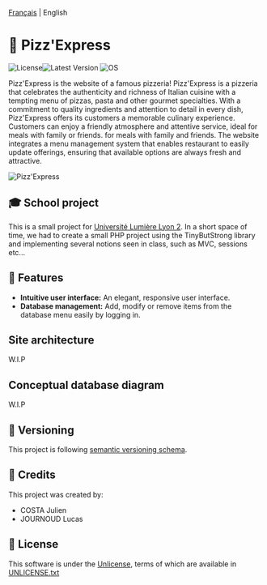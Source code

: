 [Français](README.md) | English

# 🍕  **Pizz'Express**
![License](https://img.shields.io/badge/License-UNLICENSE-red)![Latest Version](https://img.shields.io/badge/Version-1.0.0-blue) ![OS](https://img.shields.io/badge/OS-Windows%2FmacOS%2FLinux-green)

Pizz'Express is the website of a famous pizzeria!
Pizz'Express is a pizzeria that celebrates the authenticity and richness of Italian cuisine with a tempting menu of pizzas,
pasta and other gourmet specialties. With a commitment to quality ingredients and attention to detail in every dish, Pizz'Express
offers its customers a memorable culinary experience. Customers can enjoy a friendly atmosphere and attentive service, ideal for meals with family or friends.
for meals with family and friends. The website integrates a menu management system that enables restaurant
to easily update offerings, ensuring that available options are always fresh and attractive.

![Pizz'Express](https://github.com/Journoud-Lucas/PHP-Projet/assets/121774241/f33f3eda-cf9a-4b49-8b6b-8b1a1a2a2abf)

## 🎓 School project
This is a small project for [Université Lumière Lyon 2](https://www.univ-lyon2.fr/).
In a short space of time, we had to create a small PHP project using the TinyButStrong library and implementing several notions seen in class, such as MVC, sessions etc...

## 🔧 Features
- **Intuitive user interface:** An elegant, responsive user interface.
- **Database management:** Add, modify or remove items from the database menu easily by logging in.

## Site architecture
W.I.P

## Conceptual database diagram
W.I.P

## 🔢 Versioning
This project is following [semantic versioning schema](https://semver.org/).

## 🤝 Credits
This project was created by:
- COSTA Julien
- JOURNOUD Lucas

## 📄 License
This software is under the [Unlicense](https://web.archive.org/web/20230703162904/https://unlicense.org/), terms of which are available in [UNLICENSE.txt](UNLICENSE.txt)
